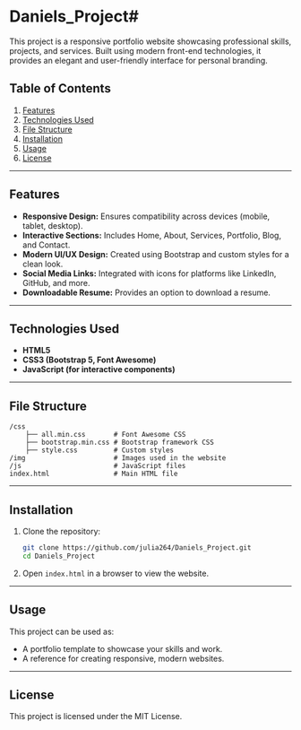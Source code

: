 # Daniels_Project# 

This project is a responsive portfolio website showcasing professional skills, projects, and services. Built using modern front-end technologies, it provides an elegant and user-friendly interface for personal branding.

## Table of Contents
1. [Features](#features)
2. [Technologies Used](#technologies-used)
3. [File Structure](#file-structure)
4. [Installation](#installation)
5. [Usage](#usage)
6. [License](#license)

---

## Features
- **Responsive Design:** Ensures compatibility across devices (mobile, tablet, desktop).
- **Interactive Sections:** Includes Home, About, Services, Portfolio, Blog, and Contact.
- **Modern UI/UX Design:** Created using Bootstrap and custom styles for a clean look.
- **Social Media Links:** Integrated with icons for platforms like LinkedIn, GitHub, and more.
- **Downloadable Resume:** Provides an option to download a resume.

---

## Technologies Used
- **HTML5**
- **CSS3 (Bootstrap 5, Font Awesome)**
- **JavaScript (for interactive components)**

---

## File Structure
```
/css
    ├── all.min.css       # Font Awesome CSS
    ├── bootstrap.min.css # Bootstrap framework CSS
    ├── style.css         # Custom styles
/img                      # Images used in the website
/js                       # JavaScript files
index.html                # Main HTML file
```

---

## Installation
1. Clone the repository:
   ```bash
   git clone https://github.com/julia264/Daniels_Project.git
   cd Daniels_Project
   ```

2. Open `index.html` in a browser to view the website.

---

## Usage
This project can be used as:
- A portfolio template to showcase your skills and work.
- A reference for creating responsive, modern websites.

---


## License
This project is licensed under the MIT License.



